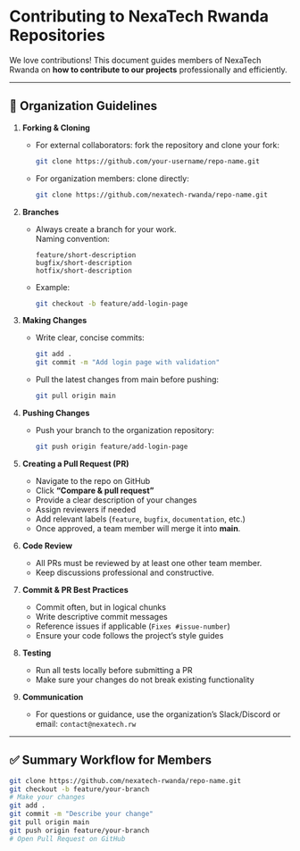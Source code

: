 # Contributing to NexaTech Rwanda Repositories

We love contributions! This document guides members of NexaTech Rwanda on **how to contribute to our projects** professionally and efficiently.

---

## 📌 Organization Guidelines

1. **Forking & Cloning**
   - For external collaborators: fork the repository and clone your fork:
     ```bash
     git clone https://github.com/your-username/repo-name.git
     ```
   - For organization members: clone directly:
     ```bash
     git clone https://github.com/nexatech-rwanda/repo-name.git
     ```

2. **Branches**
   - Always create a branch for your work.  
     Naming convention:
     ```
     feature/short-description
     bugfix/short-description
     hotfix/short-description
     ```
   - Example:
     ```bash
     git checkout -b feature/add-login-page
     ```

3. **Making Changes**
   - Write clear, concise commits:
     ```bash
     git add .
     git commit -m "Add login page with validation"
     ```
   - Pull the latest changes from main before pushing:
     ```bash
     git pull origin main
     ```

4. **Pushing Changes**
   - Push your branch to the organization repository:
     ```bash
     git push origin feature/add-login-page
     ```

5. **Creating a Pull Request (PR)**
   - Navigate to the repo on GitHub
   - Click **“Compare & pull request”**
   - Provide a clear description of your changes
   - Assign reviewers if needed
   - Add relevant labels (`feature`, `bugfix`, `documentation`, etc.)
   - Once approved, a team member will merge it into **main**.

6. **Code Review**
   - All PRs must be reviewed by at least one other team member.
   - Keep discussions professional and constructive.

7. **Commit & PR Best Practices**
   - Commit often, but in logical chunks
   - Write descriptive commit messages
   - Reference issues if applicable (`Fixes #issue-number`)
   - Ensure your code follows the project’s style guides

8. **Testing**
   - Run all tests locally before submitting a PR
   - Make sure your changes do not break existing functionality

9. **Communication**
   - For questions or guidance, use the organization’s Slack/Discord or email: `contact@nexatech.rw`

---

## ✅ Summary Workflow for Members

```bash
git clone https://github.com/nexatech-rwanda/repo-name.git
git checkout -b feature/your-branch
# Make your changes
git add .
git commit -m "Describe your change"
git pull origin main
git push origin feature/your-branch
# Open Pull Request on GitHub
